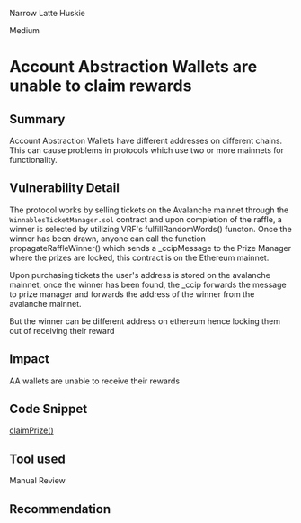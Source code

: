 Narrow Latte Huskie

Medium

# Account Abstraction Wallets are unable to claim rewards

## Summary

Account Abstraction Wallets have different addresses on different chains. This can cause problems in protocols which use two or more mainnets for functionality. 

## Vulnerability Detail

The protocol works by selling tickets on the Avalanche mainnet through the `WinnablesTicketManager.sol` contract and upon completion of the raffle, a winner is selected by utilizing VRF's fulfillRandomWords() functon. Once the winner has been drawn, anyone can call the function propagateRaffleWinner() which sends a _ccipMessage to the Prize Manager where the prizes are locked, this contract is on the Ethereum mainnet.

Upon purchasing tickets the user's address is stored on the avalanche mainnet, once the winner has been found, the _ccip forwards the message to prize manager and forwards the address of the winner from the avalanche mainnet. 

But the winner can be different address on ethereum hence locking them out of receiving their reward

## Impact

AA wallets are unable to receive their rewards

## Code Snippet

[claimPrize()](https://github.com/sherlock-audit/2024-08-winnables-raffles/blob/main/public-contracts/contracts/WinnablesPrizeManager.sol#L105-L124)

## Tool used

Manual Review

## Recommendation